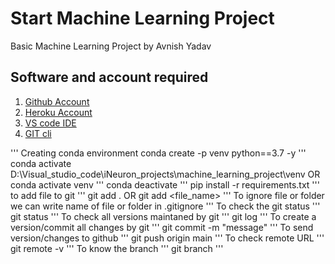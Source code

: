 # Start Machine Learning Project
Basic Machine Learning Project by Avnish Yadav

## Software and account required

1. [Github Account](https://github.com/)
2. [Heroku Account](https://www.heroku.com/)
3. [VS code IDE](https://code.visualstudio.com/download)
4. [GIT cli](https://git-scm.com/downloads)

'''
Creating conda environment
conda create -p venv python==3.7 -y 
'''
conda activate D:\Visual_studio_code\iNeuron_projects\machine_learning_project\venv
OR
conda activate venv
'''
conda deactivate
'''
pip install -r requirements.txt
'''
to add file to git
'''
git add .
OR
git add <file_name>
'''
To ignore file or folder
we can write name of file or folder in .gitignore
'''
To check the git status
'''
git status
'''
To check all versions maintaned by git
'''
git log
'''
To create a version/commit all changes by git
'''
git commit -m "message"
'''
To send version/changes to github
'''
git push origin main
'''
To check remote URL
'''
git remote -v
'''
To know the branch
'''
git branch
'''